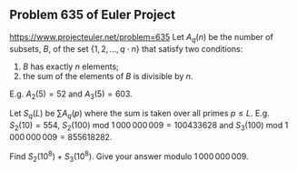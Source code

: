 ## Problem 635 of Euler Project 
https://www.projecteuler.net/problem=635
Let $A_q(n)$ be the number of subsets, $B$, of the set $\{1, 2, ..., q \cdot n\}$ that satisfy two conditions:
1) $B$ has exactly $n$ elements;
2) the sum of the elements of $B$ is divisible by $n$.


E.g. $A_2(5)=52$ and $A_3(5)=603$.

Let $S_q(L)$ be $\sum A_q(p)$ where the sum is taken over all primes $p \le L$.
E.g. $S_2(10)=554$, $S_2(100)$ mod $1\,000\,000\,009=100433628$ and $S_3(100)$ mod $1\,000\,000\,009=855618282$.


Find $S_2(10^8)+S_3(10^8)$. Give your answer modulo $1\,000\,000\,009$.